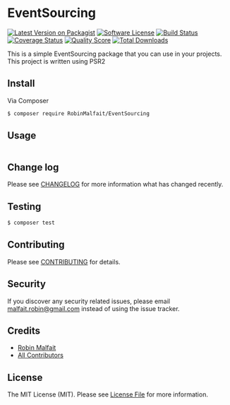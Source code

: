 # EventSourcing

[![Latest Version on Packagist](https://img.shields.io/packagist/v/league/EventSourcing.svg?style=flat-square)](https://packagist.org/packages/league/EventSourcing)
[![Software License](https://img.shields.io/badge/license-MIT-brightgreen.svg?style=flat-square)](LICENSE.md)
[![Build Status](https://img.shields.io/travis/thephpleague/EventSourcing/master.svg?style=flat-square)](https://travis-ci.org/thephpleague/EventSourcing)
[![Coverage Status](https://img.shields.io/scrutinizer/coverage/g/thephpleague/EventSourcing.svg?style=flat-square)](https://scrutinizer-ci.com/g/thephpleague/EventSourcing/code-structure)
[![Quality Score](https://img.shields.io/scrutinizer/g/thephpleague/EventSourcing.svg?style=flat-square)](https://scrutinizer-ci.com/g/thephpleague/EventSourcing)
[![Total Downloads](https://img.shields.io/packagist/dt/league/EventSourcing.svg?style=flat-square)](https://packagist.org/packages/league/EventSourcing)

This is a simple EventSourcing package that you can use in your projects.
This project is written using PSR2

## Install

Via Composer

``` bash
$ composer require RobinMalfait/EventSourcing
```

## Usage

``` php
```

## Change log

Please see [CHANGELOG](CHANGELOG.md) for more information what has changed recently.

## Testing

``` bash
$ composer test
```

## Contributing

Please see [CONTRIBUTING](CONTRIBUTING.md) for details.

## Security

If you discover any security related issues, please email malfait.robin@gmail.com instead of using the issue tracker.

## Credits

- [Robin Malfait](https://github.com/RobinMalfait)
- [All Contributors](../../contributors)

## License

The MIT License (MIT). Please see [License File](LICENSE.md) for more information.
